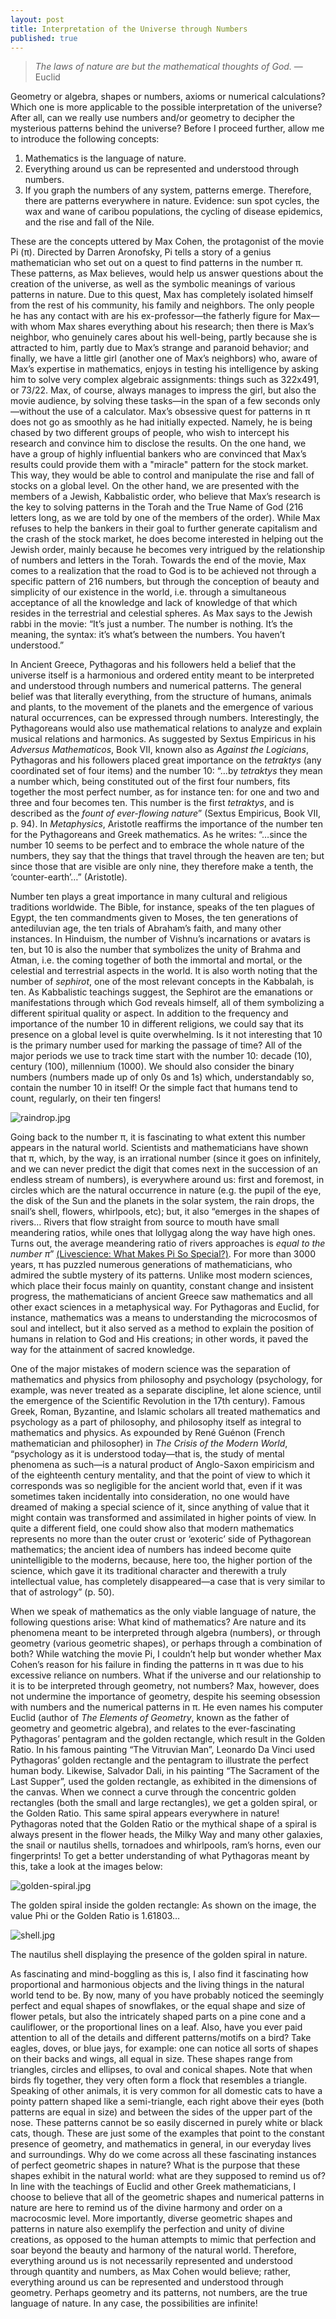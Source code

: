 ```yaml
---
layout: post
title: Interpretation of the Universe through Numbers
published: true
---
```


> *The laws of nature are but the mathematical thoughts of God.* —Euclid

<span class="versal g9">G</span>eometry or algebra, shapes or numbers,
axioms or numerical calculations? Which one is more applicable to the
possible interpretation of the universe? After all, can we really use
numbers and/or geometry to decipher the mysterious patterns behind the
universe? Before I proceed further, allow me to introduce the following
concepts:

1.  Mathematics is the language of nature.
2.  Everything around us can be represented and understood through
    numbers.
3.  If you graph the numbers of any system, patterns emerge. Therefore,
    there are patterns everywhere in nature. Evidence: sun spot cycles,
    the wax and wane of caribou populations, the cycling of disease
    epidemics, and the rise and fall of the Nile.

These are the concepts uttered by Max Cohen, the protagonist of the
movie Pi (π). Directed by Darren Aronofsky, Pi tells a story of a genius
mathematician who set out on a quest to find patterns in the number π.
These patterns, as Max believes, would help us answer questions about
the creation of the universe, as well as the symbolic meanings of
various patterns in nature. Due to this quest, Max has completely
isolated himself from the rest of his community, his family and
neighbors. The only people he has any contact with are his
ex-professor—the fatherly figure for Max—with whom Max shares everything
about his research; then there is Max’s neighbor, who genuinely cares
about his well-being, partly because she is attracted to him, partly due
to Max’s strange and paranoid behavior; and finally, we have a little
girl (another one of Max’s neighbors) who, aware of Max’s expertise in
mathematics, enjoys in testing his intelligence by asking him to solve
very complex algebraic assignments: things such as 322x491, or 73/22.
Max, of course, always manages to impress the girl, but also the movie
audience, by solving these tasks—in the span of a few seconds
only—without the use of a calculator. Max’s obsessive quest for patterns
in π does not go as smoothly as he had initially expected. Namely, he is being chased
by two different groups of people, who wish to intercept his research
and convince him to disclose the results. On the one hand, we have a
group of highly influential bankers who are convinced that Max’s results
could provide them with a "miracle" pattern for the stock market. This way, they would be
able to control and manipulate the rise and fall of stocks on a
global level. On the other hand, we are presented with the members of a
Jewish, Kabbalistic order, who believe that Max’s research is the key to
solving patterns in the Torah and the True Name of God (216 letters
long, as we are told by one of the members of the order). While Max
refuses to help the bankers in their goal to further generate capitalism
and the crash of the stock market, he does become interested in helping
out the Jewish order, mainly because he becomes very intrigued by the
relationship of numbers and letters in the Torah. Towards the end
of the movie, Max comes to a realization that the road to God is to be
achieved not through a specific pattern of 216 numbers, but through the
conception of beauty and simplicity of our existence in the world, i.e.
through a simultaneous acceptance of all the knowledge and lack of
knowledge of that which resides in the terrestrial and celestial
spheres. As Max says to the Jewish rabbi in the movie: “It’s just a
number. The number is nothing. It’s the meaning, the syntax: it’s what’s
between the numbers. You haven’t understood.”

In Ancient Greece, Pythagoras and his followers held a belief that
the universe itself is a harmonious and ordered entity meant to be
interpreted and understood through numbers and numerical patterns. The
general belief was that literally everything, from the structure of
humans, animals and plants, to the movement of the planets and the
emergence of various natural occurrences, can be expressed through
numbers. Interestingly, the Pythagoreans would also use mathematical
relations to analyze and explain musical relations and harmonics. As
suggested by Sextus Empiricus in his *Adversus Mathematicos*, Book VII,
known also as *Against the Logicians*, Pythagoras and his
followers placed great importance on the *tetraktys* (any coordinated
set of four items) and the number 10: “…by *tetraktys* they mean a
number which, being constituted out of the first four numbers, fits
together the most perfect number, as for instance ten: for one and two
and three and four becomes ten. This number is the first *tetraktys*,
and is described as the *fount of ever-flowing nature*” (Sextus
Empiricus, Book VII, p. 94). In *Metaphysics*, Aristotle reaffirms the
importance of the number ten for the Pythagoreans and Greek mathematics.
As he writes: “…since the number 10 seems to be perfect and to embrace
the whole nature of the numbers, they say that the things that travel
through the heaven are ten; but since those that are visible are only
nine, they therefore make a tenth, the ‘counter-earth’…” (Aristotle).

Number ten plays a great importance in many cultural and religious
traditions worldwide. The Bible, for instance, speaks of the ten
plagues of Egypt, the ten commandments given to Moses, the ten
generations of antediluvian age, the ten trials of Abraham’s faith, and
many other instances. In Hinduism, the number of Vishnu’s incarnations
or avatars is ten, but 10 is also the number that symbolizes the unity
of Brahma and Atman, i.e. the coming together of both the immortal and
mortal, or the celestial and terrestrial aspects in the world. It is
also worth noting that the number of *sephirot*, one of the most
relevant concepts in the Kabbalah, is ten. As Kabbalistic teachings
suggest, the Sephirot are the emanations or manifestations through which
God reveals himself, all of them symbolizing a different spiritual
quality or aspect. In addition to the frequency and importance of the
number 10 in different religions, we could say that its presence on a
global level is quite overwhelming. Is it not interesting that 10 is the
primary number used for marking the passage of time? All of the major
periods we use to track time start with the number 10: decade (10),
century (100), millennium (1000). We should also consider the binary
numbers (numbers made up of only 0s and 1s) which, understandably so,
contain the number 10 in itself! Or the simple fact that humans tend to
count, regularly, on their ten fingers!

![raindrop.jpg](../img/raindrop.jpg)

Going back to the number π, it is fascinating to what extent this number
appears in the natural world. Scientists and mathematicians have shown
that π, which, by the way, is an irrational number (since it goes on
infinitely, and we can never predict the digit that comes next in the
succession of an endless stream of numbers), is everywhere around us:
first and foremost, in circles which are the natural occurrence in
nature (e.g. the pupil of the eye, the disk of the Sun and the planets
in the solar system, the rain drops, the snail’s shell, flowers,
whirlpools, etc); but, it also “emerges in the shapes of rivers… Rivers
that flow straight from source to mouth have small meandering ratios,
while ones that lollygag along the way have high ones. Turns out, the
average meandering ratio of rivers approaches is *equal to the number
π*” [(Livescience: What Makes Pi So
Special?)](http://www.livescience.com/34132-what-makes-pi-special.html).
For more than 3000 years, π has puzzled numerous generations of
mathematicians, who admired the subtle mystery of its patterns. Unlike
most modern sciences, which place their focus mainly on quantity,
constant change and insistent progress, the mathematicians of ancient
Greece saw mathematics and all other exact sciences in a metaphysical
way. For Pythagoras and Euclid, for instance, mathematics was a means to
understanding the microcosmos of soul and intellect, but it also served
as a method to explain the position of humans in relation to God and His
creations; in other words, it paved the way for the attainment of sacred
knowledge. 

One of the major mistakes of modern science was the
separation of mathematics and physics from philosophy and psychology
(psychology, for example, was never treated as a separate discipline,
let alone science, until the emergence of the Scientific Revolution in
the 17th century). Famous Greek, Roman, Byzantine, and Islamic scholars
all treated mathematics and psychology as a part of philosophy, and
philosophy itself as integral to mathematics and physics. As expounded
by René Guénon (French mathematician and philosopher) in *The Crisis of
the Modern World*, “psychology as it is understood today—that is, the
study of mental phenomena as such—is a natural product of Anglo-Saxon
empiricism and of the eighteenth century mentality, and that the point
of view to which it corresponds was so negligible for the ancient world
that, even if it was sometimes taken incidentally into consideration, no
one would have dreamed of making a special science of it, since anything
of value that it might contain was transformed and assimilated in higher
points of view. In quite a different field, one could show also that
modern mathematics represents no more than the outer crust or ‘exoteric’
side of Pythagorean mathematics; the ancient idea of numbers has indeed
become quite unintelligible to the moderns, because, here too, the
higher portion of the science, which gave it its traditional character
and therewith a truly intellectual value, has completely disappeared—a
case that is very similar to that of astrology” (p. 50).

When we speak of mathematics as the only viable language of nature, the
following questions arise: What kind of mathematics? Are nature and its
phenomena meant to be interpreted through algebra (numbers), or through
geometry (various geometric shapes), or perhaps through a combination of
both? While watching the movie Pi, I couldn’t help but wonder whether
Max Cohen’s reason for his failure in finding the patterns in π was due
to his excessive reliance on numbers. What if the universe and our
relationship to it is to be interpreted through geometry, not numbers?
Max, however, does not undermine the importance of geometry, despite his
seeming obsession with numbers and the numerical patterns in π. He even
names his computer Euclid (author of *The Elements of Geometry*, known
as the father of geometry and geometric algebra), and relates to the
ever-fascinating Pythagoras’ pentagram and the golden rectangle, which
result in the Golden Ratio. In his famous painting “The Vitruvian Man”,
Leonardo Da Vinci used Pythagoras’ golden rectangle and the pentagram to
illustrate the perfect human body. Likewise, Salvador Dali, in his
painting “The Sacrament of the Last Supper”, used the golden rectangle,
as exhibited in the dimensions of the canvas. When we connect a curve
through the concentric golden rectangles (both the small and large
rectangles), we get a golden spiral, or the Golden Ratio. This same
spiral appears everywhere in nature! Pythagoras noted that the Golden
Ratio or the mythical shape of a spiral is always present in the flower
heads, the Milky Way and many other galaxies, the snail or nautilus
shells, tornadoes and whirlpools, ram’s horns, even our fingerprints! To
get a better understanding of what Pythagoras meant by this, take a look
at the images below:

![golden-spiral.jpg](../img/golden-spiral.jpg)

The golden spiral inside the golden rectangle: As shown on the image,
the value Phi or the Golden Ratio is 1.61803…

![shell.jpg](../img/shell.jpg)

The nautilus shell displaying the presence of the golden spiral in
nature.

As fascinating and mind-boggling as this is, I also find it fascinating
how proportional and harmonious objects and the living things in the
natural world tend to be. By now, many of you have probably noticed the
seemingly perfect and equal shapes of snowflakes, or the equal shape and
size of flower petals, but also the intricately shaped parts on a
pine cone and a cauliflower, or the proportional lines on a leaf. Also,
have you ever paid attention to all of the details and different
patterns/motifs on a bird? Take eagles, doves, or blue jays, for
example: one can notice all sorts of shapes on their backs and wings,
all equal in size. These shapes range from triangles, circles and
ellipses, to oval and conical shapes. Note that when birds fly together,
they very often form a flock that resembles a triangle. Speaking of
other animals, it is very common for all domestic cats to have a pointy
pattern shaped like a semi-triangle, each right above their eyes (both
patterns are equal in size) and between the sides of the upper part of
the nose. These patterns cannot be so easily discerned in purely white or
black cats, though. These are just some of the examples that point to
the constant presence of geometry, and mathematics in general, in our
everyday lives and surroundings. Why do we come across all these
fascinating instances of perfect geometric shapes in nature? What is the
purpose that these shapes exhibit in the natural world: what are they
supposed to remind us of? In line with the teachings of Euclid and other
Greek mathematicians, I choose to believe that all of the geometric
shapes and numerical patterns in nature are here to remind us of the
divine harmony and order on a macrocosmic level. More importantly,
diverse geometric shapes and patterns in nature also exemplify the perfection
and unity of divine creations, as opposed to the human attempts to mimic
that perfection and soar beyond the beauty and harmony of the natural
world. Therefore, everything around us is not necessarily represented
and understood through quantity and numbers, as Max Cohen would believe; 
rather, everything around us can be represented and understood through geometry. 
Perhaps geometry and its patterns, not numbers, are the true language of nature. 
In any case, the possibilities are infinite!
